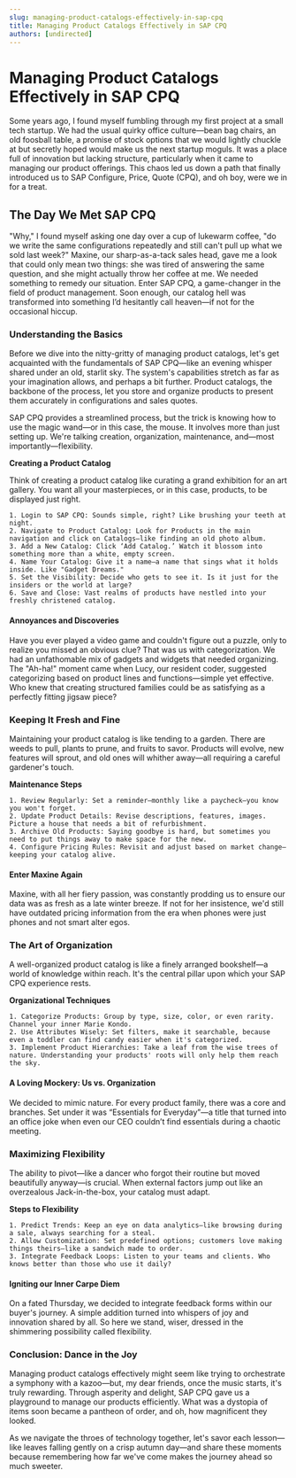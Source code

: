 ```yaml
---
slug: managing-product-catalogs-effectively-in-sap-cpq
title: Managing Product Catalogs Effectively in SAP CPQ
authors: [undirected]
---
```



# Managing Product Catalogs Effectively in SAP CPQ

Some years ago, I found myself fumbling through my first project at a small tech startup. We had the usual quirky office culture—bean bag chairs, an old foosball table, a promise of stock options that we would lightly chuckle at but secretly hoped would make us the next startup moguls. It was a place full of innovation but lacking structure, particularly when it came to managing our product offerings. This chaos led us down a path that finally introduced us to SAP Configure, Price, Quote (CPQ), and oh boy, were we in for a treat.

## The Day We Met SAP CPQ

"Why," I found myself asking one day over a cup of lukewarm coffee, "do we write the same configurations repeatedly and still can't pull up what we sold last week?" Maxine, our sharp-as-a-tack sales head, gave me a look that could only mean two things: she was tired of answering the same question, and she might actually throw her coffee at me. We needed something to remedy our situation. Enter SAP CPQ, a game-changer in the field of product management. Soon enough, our catalog hell was transformed into something I’d hesitantly call heaven—if not for the occasional hiccup.

### Understanding the Basics

Before we dive into the nitty-gritty of managing product catalogs, let's get acquainted with the fundamentals of SAP CPQ—like an evening whisper shared under an old, starlit sky. The system's capabilities stretch as far as your imagination allows, and perhaps a bit further. Product catalogs, the backbone of the process, let you store and organize products to present them accurately in configurations and sales quotes.

SAP CPQ provides a streamlined process, but the trick is knowing how to use the magic wand—or in this case, the mouse. It involves more than just setting up. We're talking creation, organization, maintenance, and—most importantly—flexibility. 

**Creating a Product Catalog**

Think of creating a product catalog like curating a grand exhibition for an art gallery. You want all your masterpieces, or in this case, products, to be displayed just right.

```plaintext
1. Login to SAP CPQ: Sounds simple, right? Like brushing your teeth at night.
2. Navigate to Product Catalog: Look for Products in the main navigation and click on Catalogs—like finding an old photo album.
3. Add a New Catalog: Click ‘Add Catalog.’ Watch it blossom into something more than a white, empty screen.
4. Name Your Catalog: Give it a name—a name that sings what it holds inside. Like "Gadget Dreams."
5. Set the Visibility: Decide who gets to see it. Is it just for the insiders or the world at large?
6. Save and Close: Vast realms of products have nestled into your freshly christened catalog.
```

#### Annoyances and Discoveries

Have you ever played a video game and couldn't figure out a puzzle, only to realize you missed an obvious clue? That was us with categorization. We had an unfathomable mix of gadgets and widgets that needed organizing. The "Ah-ha!" moment came when Lucy, our resident coder, suggested categorizing based on product lines and functions—simple yet effective. Who knew that creating structured families could be as satisfying as a perfectly fitting jigsaw piece?

### Keeping It Fresh and Fine

Maintaining your product catalog is like tending to a garden. There are weeds to pull, plants to prune, and fruits to savor. Products will evolve, new features will sprout, and old ones will whither away—all requiring a careful gardener's touch.

**Maintenance Steps**

```plaintext
1. Review Regularly: Set a reminder—monthly like a paycheck—you know you won't forget.
2. Update Product Details: Revise descriptions, features, images. Picture a house that needs a bit of refurbishment.
3. Archive Old Products: Saying goodbye is hard, but sometimes you need to put things away to make space for the new.
4. Configure Pricing Rules: Revisit and adjust based on market change—keeping your catalog alive.
```

#### Enter Maxine Again

Maxine, with all her fiery passion, was constantly prodding us to ensure our data was as fresh as a late winter breeze. If not for her insistence, we'd still have outdated pricing information from the era when phones were just phones and not smart alter egos.

### The Art of Organization

A well-organized product catalog is like a finely arranged bookshelf—a world of knowledge within reach. It's the central pillar upon which your SAP CPQ experience rests.

**Organizational Techniques**

```plaintext
1. Categorize Products: Group by type, size, color, or even rarity. Channel your inner Marie Kondo.
2. Use Attributes Wisely: Set filters, make it searchable, because even a toddler can find candy easier when it's categorized.
3. Implement Product Hierarchies: Take a leaf from the wise trees of nature. Understanding your products' roots will only help them reach the sky.
```

#### A Loving Mockery: Us vs. Organization

We decided to mimic nature. For every product family, there was a core and branches. Set under it was “Essentials for Everyday”—a title that turned into an office joke when even our CEO couldn’t find essentials during a chaotic meeting.

### Maximizing Flexibility

The ability to pivot—like a dancer who forgot their routine but moved beautifully anyway—is crucial. When external factors jump out like an overzealous Jack-in-the-box, your catalog must adapt.

**Steps to Flexibility**

```plaintext
1. Predict Trends: Keep an eye on data analytics—like browsing during a sale, always searching for a steal.
2. Allow Customization: Set predefined options; customers love making things theirs—like a sandwich made to order.
3. Integrate Feedback Loops: Listen to your teams and clients. Who knows better than those who use it daily?
```

#### Igniting our Inner Carpe Diem

On a fated Thursday, we decided to integrate feedback forms within our buyer's journey. A simple addition turned into whispers of joy and innovation shared by all. So here we stand, wiser, dressed in the shimmering possibility called flexibility.

### Conclusion: Dance in the Joy

Managing product catalogs effectively might seem like trying to orchestrate a symphony with a kazoo—but, my dear friends, once the music starts, it's truly rewarding. Through asperity and delight, SAP CPQ gave us a playground to manage our products efficiently. What was a dystopia of items soon became a pantheon of order, and oh, how magnificent they looked.

As we navigate the throes of technology together, let's savor each lesson—like leaves falling gently on a crisp autumn day—and share these moments because remembering how far we've come makes the journey ahead so much sweeter.